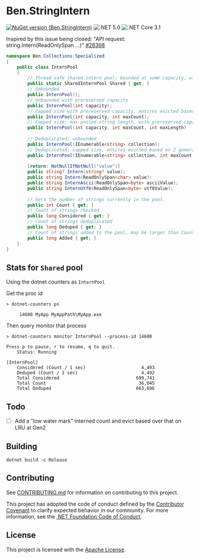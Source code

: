 # Ben.StringIntern

[![NuGet version (Ben.StringIntern)](https://img.shields.io/nuget/v/Ben.StringIntern.svg?style=flat-square)](https://www.nuget.org/packages/Ben.StringIntern/)
![.NET 5.0](https://github.com/benaadams/Ben.StringIntern/workflows/.NET%205.0/badge.svg)
![.NET Core 3.1](https://github.com/benaadams/Ben.StringIntern/workflows/.NET%20Core%203.1/badge.svg)

Inspired by this issue being closed: "API request: string.Intern(ReadOnlySpan<char> ...)" [#28368](https://github.com/dotnet/runtime/issues/28368)

```csharp
namespace Ben.Collections.Specialized
{
    public class InternPool
    {
        // Thread-safe shared intern pool; bounded at some capacity, with some max length
        public static SharedInternPool Shared { get; }
        // Unbounded
        public InternPool();
        // Unbounded with prereserved capacity
        public InternPool(int capacity);
        // Capped size with prereserved capacity, entires evicted based on 2 generation LRU
        public InternPool(int capacity, int maxCount);
        // Capped size; max pooled string length, with prereserved capacity, entires evicted based on 2 generation LRU
        public InternPool(int capacity, int maxCount, int maxLength)
        
        // Deduplicated; unbounded
        public InternPool(IEnumerable<string> collection);
        // Deduplicated; capped size, entires evicted based on 2 generation LRU
        public InternPool(IEnumerable<string> collection, int maxCount);
    
        [return: NotNullIfNotNull("value")]
        public string? Intern(string? value);
        public string Intern(ReadOnlySpan<char> value);
        public string InternAscii(ReadOnlySpan<byte> asciiValue);
        public string InternUtf8(ReadOnlySpan<byte> utf8Value);
        
        // Gets the number of strings currently in the pool.
        public int Count { get; }
        // Count of strings checked
        public long Considered { get; }
        // Count of strings deduplicated
        public long Deduped { get; }
        // Count of strings added to the pool, may be larger than Count if there is a maxCount.
        public long Added { get; }
    }
}
```

## Stats for `Shared` pool

Using the dotnet counters as `InternPool`

Get the proc id
```
> dotnet-counters ps

     14600 MyApp MyAppPath\MyApp.exe
```
Then query monitor that process
```
> dotnet-counters monitor InternPool --process-id 14600

Press p to pause, r to resume, q to quit.
    Status: Running

[InternPool]
    Considered (Count / 1 sec)                     4,493
    Deduped (Count / 1 sec)                        4,492
    Total Considered                             699,741
    Total Count                                   36,045
    Total Deduped                                663,696
```

## Todo

- [ ] Add a "low water mark" interned count and evict based over that on LRU at Gen2

## Building

`dotnet build -c Release`

## Contributing

See [CONTRIBUTING.md](CONTRIBUTING.md) for information on contributing to this project.

This project has adopted the code of conduct defined by the [Contributor Covenant](http://contributor-covenant.org/) 
to clarify expected behavior in our community. For more information, see the [.NET Foundation Code of Conduct](http://www.dotnetfoundation.org/code-of-conduct).

## License

This project is licensed with the [Apache License](LICENSE).
